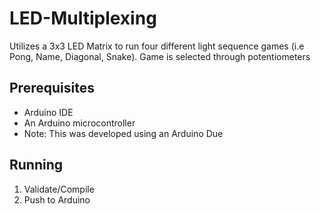 # LED-Multiplexing

Utilizes a 3x3 LED Matrix to run four different light sequence games (i.e Pong, Name, Diagonal, Snake). Game is selected through potentiometers

## Prerequisites 

- Arduino IDE
- An Arduino microcontroller
- Note: This was developed using an Arduino Due


## Running

1. Validate/Compile
2. Push to Arduino
